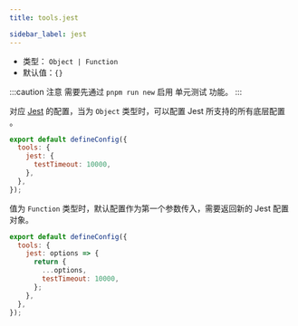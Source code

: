 ```yaml
---
title: tools.jest

sidebar_label: jest
---
```


- 类型： `Object | Function`
- 默认值：`{}`

:::caution 注意
需要先通过 `pnpm run new` 启用 单元测试 功能。
:::

对应 [Jest](https://jestjs.io/docs/configuration) 的配置，当为 `Object` 类型时，可以配置 Jest 所支持的所有底层配置 。

```js title=modern.config.js
export default defineConfig({
  tools: {
    jest: {
      testTimeout: 10000,
    },
  },
});
```

值为 `Function` 类型时，默认配置作为第一个参数传入，需要返回新的 Jest 配置对象。

```js title=modern.config.js
export default defineConfig({
  tools: {
    jest: options => {
      return {
        ...options,
        testTimeout: 10000,
      };
    },
  },
});
```
